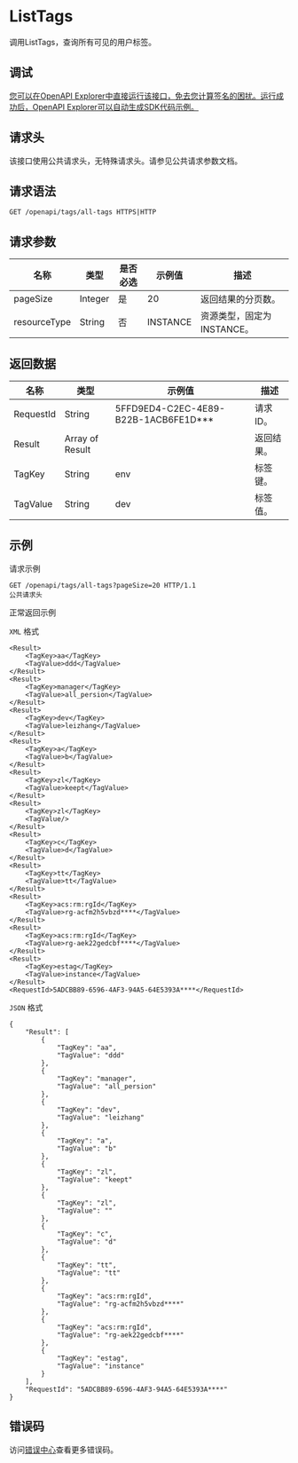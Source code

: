 # ListTags

调用ListTags，查询所有可见的用户标签。

## 调试

[您可以在OpenAPI Explorer中直接运行该接口，免去您计算签名的困扰。运行成功后，OpenAPI Explorer可以自动生成SDK代码示例。](https://api.aliyun.com/#product=elasticsearch&api=ListTags&type=ROA&version=2017-06-13)

## 请求头

该接口使用公共请求头，无特殊请求头。请参见公共请求参数文档。

## 请求语法

```
GET /openapi/tags/all-tags HTTPS|HTTP
```

## 请求参数

|名称|类型|是否必选|示例值|描述|
|--|--|----|---|--|
|pageSize|Integer|是|20|返回结果的分页数。 |
|resourceType|String|否|INSTANCE|资源类型，固定为INSTANCE。 |

## 返回数据

|名称|类型|示例值|描述|
|--|--|---|--|
|RequestId|String|5FFD9ED4-C2EC-4E89-B22B-1ACB6FE1D\*\*\*|请求ID。 |
|Result|Array of Result| |返回结果。 |
|TagKey|String|env|标签键。 |
|TagValue|String|dev|标签值。 |

## 示例

请求示例

```
GET /openapi/tags/all-tags?pageSize=20 HTTP/1.1
公共请求头
```

正常返回示例

`XML` 格式

```
<Result>
    <TagKey>aa</TagKey>
    <TagValue>ddd</TagValue>
</Result>
<Result>
    <TagKey>manager</TagKey>
    <TagValue>all_persion</TagValue>
</Result>
<Result>
    <TagKey>dev</TagKey>
    <TagValue>leizhang</TagValue>
</Result>
<Result>
    <TagKey>a</TagKey>
    <TagValue>b</TagValue>
</Result>
<Result>
    <TagKey>zl</TagKey>
    <TagValue>keept</TagValue>
</Result>
<Result>
    <TagKey>zl</TagKey>
    <TagValue/>
</Result>
<Result>
    <TagKey>c</TagKey>
    <TagValue>d</TagValue>
</Result>
<Result>
    <TagKey>tt</TagKey>
    <TagValue>tt</TagValue>
</Result>
<Result>
    <TagKey>acs:rm:rgId</TagKey>
    <TagValue>rg-acfm2h5vbzd****</TagValue>
</Result>
<Result>
    <TagKey>acs:rm:rgId</TagKey>
    <TagValue>rg-aek22gedcbf****</TagValue>
</Result>
<Result>
    <TagKey>estag</TagKey>
    <TagValue>instance</TagValue>
</Result>
<RequestId>5ADCBB89-6596-4AF3-94A5-64E5393A****</RequestId>
```

`JSON` 格式

```
{
	"Result": [
		{
			"TagKey": "aa",
			"TagValue": "ddd"
		},
		{
			"TagKey": "manager",
			"TagValue": "all_persion"
		},
		{
			"TagKey": "dev",
			"TagValue": "leizhang"
		},
		{
			"TagKey": "a",
			"TagValue": "b"
		},
		{
			"TagKey": "zl",
			"TagValue": "keept"
		},
		{
			"TagKey": "zl",
			"TagValue": ""
		},
		{
			"TagKey": "c",
			"TagValue": "d"
		},
		{
			"TagKey": "tt",
			"TagValue": "tt"
		},
		{
			"TagKey": "acs:rm:rgId",
			"TagValue": "rg-acfm2h5vbzd****"
		},
		{
			"TagKey": "acs:rm:rgId",
			"TagValue": "rg-aek22gedcbf****"
		},
		{
			"TagKey": "estag",
			"TagValue": "instance"
		}
	],
	"RequestId": "5ADCBB89-6596-4AF3-94A5-64E5393A****"
}
```

## 错误码

访问[错误中心](https://error-center.alibabacloud.com/status/product/elasticsearch)查看更多错误码。

